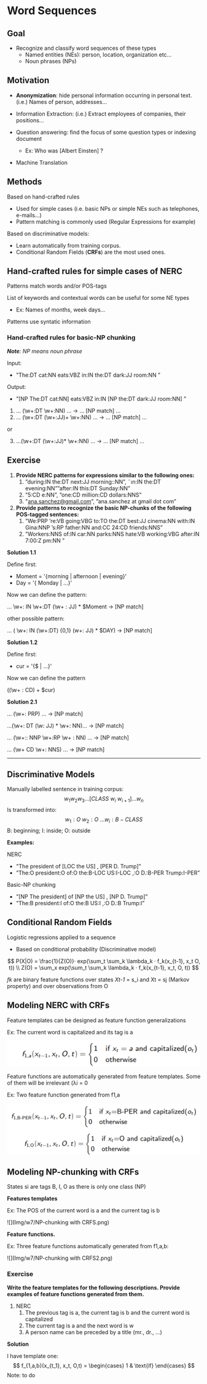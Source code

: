 # Word Sequences

## Goal

* Recognize and classify word sequences of these types
  * Named entities (NEs): person, location, organization etc...
  * Noun phrases (NPs)

## Motivation

* **Anonymization**: hide personal information occurring in personal text. (i.e.) Names of person, addresses...

* Information Extraction: (i.e.) Extract employees of companies, their positions...
* Question answering: find the focus of some question types or indexing document
  * Ex: Who was [Albert Einsten] ?
* Machine Translation

## Methods

Based on hand-crafted rules

* Used for simple cases (i.e. basic NPs or simple NEs such as telephones, e-mails...)
* Pattern matching is commonly used (Regular Expressions for example)

Based on discriminative models:

* Learn automatically from training corpus.
* Conditional Random Fields (**CRFs**) are the most used ones.

## Hand-crafted rules for simple cases of NERC

Patterns match words and/or POS-tags

List of keywords and contextual words can be useful for some NE types

* Ex: Names of months, week days...

Patterns use syntatic information

### Hand-crafted rules for basic-NP chunking

***Note**: NP means noun phrase* 

Input: 

* ”The:DT cat:NN eats:VBZ in:IN the:DT dark:JJ room:NN ”

Output:

* ”[NP The:DT cat:NN] eats:VBZ in:IN [NP the:DT dark:JJ room:NN] ”

1. ... (\w+:DT \w+:NN) ... → ... [NP match] ...
2. ... (\w+:DT (\w+:JJ)+ \w+:NN) ... → ... [NP match] ...

or 

3. ...(\w+:DT (\w+:JJ)* \w+:NN) ... → ... [NP match] ...

## Exercise 

1. **Provide NERC patterns for expressions similar to the following ones:**
   1. ”during:IN the:DT next:JJ morning::NN”, ¨ın:IN the:DT evening:NN””after:IN this:DT Sunday:NN”
   2. ”5:CD e:NN”, ”one:CD million:CD dollars:NNS”
   3. "ana.sanchez@gmail.com”, ”ana.sanchez at gmail dot com”
2. **Provide patterns to recognize the basic NP-chunks of the following POS-tagged sentences:** 
   1. ”We:PRP ’re:VB going:VBG to:TO the:DT best:JJ cinema:NN with:IN Gina:NNP ’s:RP father:NN and:CC 24:CD friends:NNS”
   2. ”Workers:NNS of:IN car:NN parks:NNS hate:VB working:VBG after:IN 7:00:Z pm:NN ”

**Solution 1.1**

Define first:

* Moment = '{morning | afternoon | evening}'
* Day = '{ Monday | ...}'

Now we can define the pattern:

... \w+: IN  \w+:DT (\w+ : JJ) * $Moment →  [NP match]

other possible pattern:

... ( \w+: IN (\w+:DT) {0,1} (w+: JJ) * $DAY) → [NP match]



**Solution 1.2**

Define first:

* cur = '{$ | ...}'

Now we can define the pattern

((\w+ : CD) + $cur) 



**Solution 2.1**

... (\w+: PRP) ... → [NP match]

...(\w+: DT (\w: JJ) * \w+: NN)... → [NP match]

... (\w+:: NNP \w+:RP \w+ : NN) ... → [NP match]

... (\w+ CD \w+: NNS) ... → [NP match]

---



## Discriminative Models

Manually labelled sentence in training corpus:
$$
w_1 w_2 w_3 ... [CLASS \ w_i \ w_{i+1}] ... w_n
$$
Is transformed into:
$$
w_1:O \ w_2: O \ ... w_i: B-CLASS 
$$
B: beginning; I: inside; O: outside



**Examples:**

NERC

* "The president of [LOC the US] , [PER D. Trump]"
* ”The:O president:O of:O the:B-LOC US:I-LOC ,:O D.:B-PER Trump:I-PER”

Basic-NP chunking

* ”[NP The president] of [NP the US] , [NP D. Trump]”
* ”The:B president:I of:O the:B US:I ,:O D.:B Trump:I”

## Conditional Random Fields

Logistic regressions applied to a sequence

* Based on conditional probability (Discriminative model)

$$
P(X|O) = \frac{1}{Z(O)}· exp(\sum_t \sum_k \lambda_k · f_k(x_{t-1}, x_t O, t)) \\
Z(O) = \sum_x exp(\sum_t \sum_k \lambda_k · f_k(x_{t-1}, x_t, O, t))
$$

*fk* are binary feature functions over states *Xt-1* = s_i and Xt = sj (Markov property) and over observations from O

## Modeling NERC with CRFs

Feature templates can be designed as feature function generalizations

Ex: The current word is capitalized and its tag is a 

![](Img/w7/NERCwithCRFs.png)

Feature functions are automatically generated from feature templates. Some of them will be irrelevant (λi = 0

Ex: Two feature function generated from f1,a

![](Img/w7/NERCwithCRFs2.png)

## Modeling NP-chunking with CRFs

States si are tags B, I, O as there is only one class (NP)

**Features templates**

Ex: The POS of the current word is a and the current tag is b

![](Img/w7/NP-chunking with CRFS.png)

**Feature functions.**

Ex: Three feature functions automatically generated from f1,a,b:

![](Img/w7/NP-chunking with CRFS2.png)

### Exercise

**Write the feature templates for the following descriptions. Provide examples of feature functions generated from them.**

1. NERC
   1. The previous tag is a, the current tag is b and the current word is capitalized
   2. The current tag is a and the next word is w
   3. A person name can be preceded by a title (mr., dr., ...) 



**Solution**

I have template one:
$$
f_{1,a,b}(x_{t_1}, x_t, O,t) = \begin{cases} 1 & \text{if} \end{cases}
$$
Note: to do